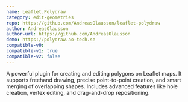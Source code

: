 ```yaml
---
name: Leaflet.Polydraw
category: edit-geometries
repo: https://github.com/AndreasOlausson/leaflet-polydraw
author: AndreasOlausson
author-url: https://github.com/AndreasOlausson
demo: https://polydraw.ao-tech.se
compatible-v0:
compatible-v1: true
compatible-v2: false
---
```


A powerful plugin for creating and editing polygons on Leaflet maps. It supports freehand drawing, precise point-to-point creation, and smart merging of overlapping shapes. Includes advanced features like hole creation, vertex editing, and drag-and-drop repositioning.
